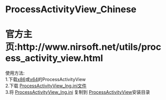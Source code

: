 # ProcessActivityView_Chinese

<p><h1>官方主页:http://www.nirsoft.net/utils/process_activity_view.html</h1></p>

使用方法:
<br>
1.下载<a href="http://www.nirsoft.net/utils/processactivityview.zip">x86</a>或<a href="http://www.nirsoft.net/utils/processactivityview-x64.zip">x64</a>的ProcessActivityView
<br>
2.下载 <a href="https://github.com/DreamFirstSnow/ProcessActivityView_Chinese/blob/main/ProcessActivityView_lng.ini">ProcessActivityView_lng.ini文件</a>
<br>
3.将 <a href="https://github.com/DreamFirstSnow/ProcessActivityView_Chinese/blob/main/ProcessActivityView_lng.ini">ProcessActivityView_lng.ini</a> 复制到 <a href="http://www.nirsoft.net/utils/process_activity_view.html">ProcessActivityView</a>安装目录
